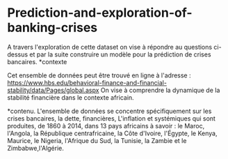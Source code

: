 # Prediction-and-exploration-of-banking-crises
A travers l'exploration de cette dataset on vise à répondre au questions ci-dessus et par la suite construire un modèle pour la prédiction de crises bancaires.
*contexte

Cet ensemble de données peut être trouvé en ligne à l'adresse : https://www.hbs.edu/behavioral-finance-and-financial-stability/data/Pages/global.aspx
On vise  à comprendre la dynamique de la stabilité financière dans le contexte africain.

*contenu.
L'ensemble de données se concentre spécifiquement sur les crises bancaires,  la dette, financières, L'inflation et systémiques qui  sont produites, de 1860 à 2014, dans 13 pays africains à savoir : le Maroc, l'Angola, la République centrafricaine, la Côte d'Ivoire, l'Égypte, le Kenya, Maurice, le Nigeria, l'Afrique du Sud, la Tunisie, la Zambie et le Zimbabwe,l'Algérie.
